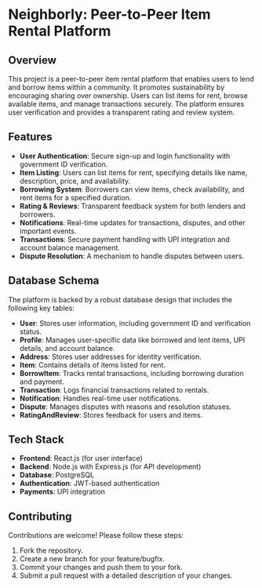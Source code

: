 # Neighborly: Peer-to-Peer Item Rental Platform

## Overview

This project is a peer-to-peer item rental platform that enables users to lend and borrow items within a community. It promotes sustainability by encouraging sharing over ownership. Users can list items for rent, browse available items, and manage transactions securely. The platform ensures user verification and provides a transparent rating and review system.

## Features

- **User Authentication**: Secure sign-up and login functionality with government ID verification.
- **Item Listing**: Users can list items for rent, specifying details like name, description, price, and availability.
- **Borrowing System**: Borrowers can view items, check availability, and rent items for a specified duration.
- **Rating & Reviews**: Transparent feedback system for both lenders and borrowers.
- **Notifications**: Real-time updates for transactions, disputes, and other important events.
- **Transactions**: Secure payment handling with UPI integration and account balance management.
- **Dispute Resolution**: A mechanism to handle disputes between users.

## Database Schema

The platform is backed by a robust database design that includes the following key tables:

- **User**: Stores user information, including government ID and verification status.
- **Profile**: Manages user-specific data like borrowed and lent items, UPI details, and account balance.
- **Address**: Stores user addresses for identity verification.
- **Item**: Contains details of items listed for rent.
- **BorrowItem**: Tracks rental transactions, including borrowing duration and payment.
- **Transaction**: Logs financial transactions related to rentals.
- **Notification**: Handles real-time user notifications.
- **Dispute**: Manages disputes with reasons and resolution statuses.
- **RatingAndReview**: Stores feedback for users and items.

## Tech Stack

- **Frontend**: React.js (for user interface)
- **Backend**: Node.js with Express.js (for API development)
- **Database**: PostgreSQL
- **Authentication**: JWT-based authentication
- **Payments**: UPI integration

## Contributing

Contributions are welcome! Please follow these steps:

1. Fork the repository.
2. Create a new branch for your feature/bugfix.
3. Commit your changes and push them to your fork.
4. Submit a pull request with a detailed description of your changes.
